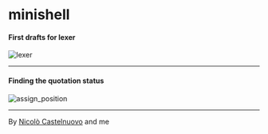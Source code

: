 # minishell

#### First drafts for lexer

![lexer](https://github.com/farshadahmadian/minishell/assets/117720346/db743f4f-2b5f-4e05-8688-fd157a5355d2)

---

#### Finding the quotation status

![assign_position](https://github.com/farshadahmadian/minishell/assets/117720346/ab7256a6-9484-41a5-b585-206a253949f5)

---

By [Nicolò Castelnuovo](https://github.com/ncasteln) and me
